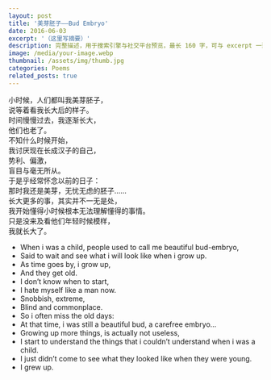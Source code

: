 ```yaml
---
layout: post
title: '美芽胚子——Bud Embryo'
date: 2016-06-03
excerpt: '（这里写摘要）'
description: 完整描述，用于搜索引擎与社交平台预览，最长 160 字，可与 excerpt 一致
image: /media/your-image.webp
thumbnail: /assets/img/thumb.jpg
categories: Poems
related_posts: true
---
```


小时候，人们都叫我美芽胚子，  
说等着看我长大后的样子。  
时间慢慢过去，我逐渐长大，  
他们也老了。  
不知什么时候开始，  
我讨厌现在长成汉子的自己，  
势利、偏激，  
盲目与毫无所从。  
于是乎经常怀念以前的日子：  
那时我还是美芽，无忧无虑的胚子……  
长大更多的事，其实并不一无是处，  
我开始懂得小时候根本无法理解懂得的事情。  
只是没来及看他们年轻时候模样，  
我就长大了。

- When i was a child, people used to call me beautiful bud-embryo,
- Said to wait and see what i will look like when i grow up.
- As time goes by, i grow up,
- And they get old.
- I don’t know when to start,
- I hate myself like a man now.
- Snobbish, extreme,
- Blind and commonplace.
- So i often miss the old days:
- At that time, i was still a beautiful bud, a carefree embryo…
- Growing up more things, is actually not useless,
- I start to understand the things that i couldn’t understand when i was a child.
- I just didn’t come to see what they looked like when they were young.
- I grew up.